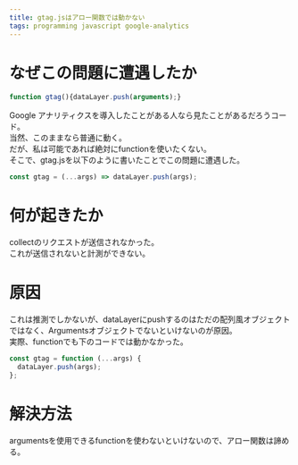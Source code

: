 ```yaml
---
title: gtag.jsはアロー関数では動かない
tags: programming javascript google-analytics
---
```


# なぜこの問題に遭遇したか

```js
function gtag(){dataLayer.push(arguments);}
```

Google アナリティクスを導入したことがある人なら見たことがあるだろうコード。<br>
当然、このままなら普通に動く。<br>
だが、私は可能であれば絶対にfunctionを使いたくない。<br>
そこで、gtag.jsを以下のように書いたことでこの問題に遭遇した。

```js
const gtag = (...args) => dataLayer.push(args);
```

# 何が起きたか

collectのリクエストが送信されなかった。<br>
これが送信されないと計測ができない。

# 原因

これは推測でしかないが、dataLayerにpushするのはただの配列風オブジェクトではなく、Argumentsオブジェクトでないといけないのが原因。<br>
実際、functionでも下のコードでは動かなかった。

```js
const gtag = function (...args) {
  dataLayer.push(args);
};
```

# 解決方法

argumentsを使用できるfunctionを使わないといけないので、アロー関数は諦める。
